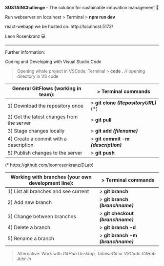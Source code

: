 **SUSTAINChallenge**  - The solution for sustainable innovation management 🌳

Run webserver on localhost > Terminal > **npm run dev**

react-webapp we be hosted on: http://localhost:5173/

Leon Rosenkranz :computer:

---

Further information:

Coding and Developing with Visual Studio Code

> Opening whole project in VSCode: Terminal > **code .** // opening directory in VS code

|General GitFlows (working in team): |> Terminal commands |
|-|-|
|1) Download the repository once            | > **git clone _(RepositoryURL)_** (*)|
|2) Get the latest changes from the server  | > **git pull**|
|3) Stage changes locally                   | > **git add _(filename)_**|
|4) Create a commit with a description      | > **git commit -m _(description)_**|
|5) Publish changes to the server           | > **git push**|

  (* https://github.com/leonrosenkranz/DLab)

|Working with branches (your own development line): |> Terminal commands |
|-|-|
|1) List all branches and see current        | > **git branch**|
|2) Add new branch                           | > **git branch _(branchname)_**|
|3) Change between branches                  | > **git checkout _(branchname)_**|
|4) Delete a branch                          | > **git branch -d**|
|5) Rename a branch                          | > **git branch -m _(branchname)_**|
 
> Alternative: Work with _GitHub Desktop, TotoiseGit or VSCode GitHub Add-In_
> 
